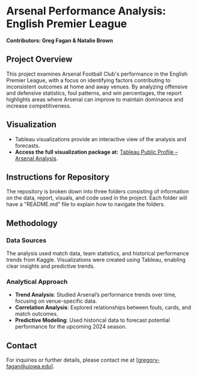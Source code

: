 # Arsenal Performance Analysis: English Premier League

**Contributors: Greg Fagan & Natalie Brown**

## Project Overview
This project examines Arsenal Football Club's performance in the English Premier League, with a focus on identifying factors contributing to inconsistent outcomes at home and away venues. By analyzing offensive and defensive statistics, foul patterns, and win percentages, the report highlights areas where Arsenal can improve to maintain dominance and increase competitiveness.

## Visualization
- Tableau visualizations provide an interactive view of the analysis and forecasts.
- **Access the full visualization package at:** [Tableau Public Profile – Arsenal Analysis](https://public.tableau.com/app/profile/natalie.brown6374/viz/BAIS3140_FINAL_COMPLETE/EPL?publish=yes).

## Instructions for Repository

The repository is broken down into three folders consisting of information on the data, report, visuals, and code used in the project. Each folder will have a "README.md" file to explain how to navigate the folders.

## Methodology
### Data Sources
The analysis used match data, team statistics, and historical performance trends from Kaggle. Visualizations were created using Tableau, enabling clear insights and predictive trends.

### Analytical Approach
- **Trend Analysis**: Studied Arsenal’s performance trends over time, focusing on venue-specific data.
- **Correlation Analysis**: Explored relationships between fouls, cards, and match outcomes.
- **Predictive Modeling**: Used historical data to forecast potential performance for the upcoming 2024 season.

## Contact
For inquiries or further details, please contact me at [gregory-fagan@uiowa.edu].
